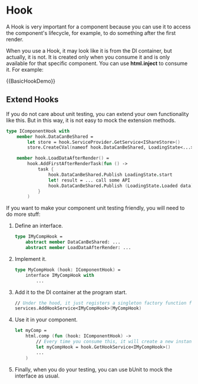 # Hook

A Hook is very important for a component because you can use it to access the component's lifecycle, for example, to do something after the first render.

When you use a Hook, it may look like it is from the DI container, but actually, it is not. It is created only when you consume it and is only available for that specific component. You can use **html.inject** to consume it. For example:

{{BasicHookDemo}}


## Extend Hooks

If you do not care about unit testing, you can extend your own functionality like this. But in this way, it is not easy to mock the extension methods.

```fsharp
type IComponentHook with
    member hook.DataCanBeShared =
        let store = hook.ServiceProvider.GetService<IShareStore>()
        store.CreateCVal(nameof hook.DataCanBeShared, LoadingState<...>.NotStartYet)

    member hook.LoadDataAfterRender() =
        hook.AddFirstAfterRenderTask(fun () ->
            task {
                hook.DataCanBeShared.Publish LoadingState.start
                let! result = ... call some API
                hook.DataCanBeShared.Publish (LoadingState.Loaded data)
            }
        )
```


If you want to make your component unit testing friendly, you will need to do more stuff:

1. Define an interface.

    ```fsharp
    type IMyCompHook =
        abstract member DataCanBeShared: ...
        abstract member LoadDataAfterRender: ...
    ```

2. Implement it.

    ```fsharp
    type MyCompHook (hook: IComponentHook) =
        interface IMyCompHook with
            ...
    ```

3. Add it to the DI container at the program start.

    ```fsharp
    // Under the hood, it just registers a singleton factory function for the consumer to use.
    services.AddHookService<IMyCompHook>(MyCompHook)
    ```

4. Use it in your component.

    ```fsharp
    let myComp =
        html.comp (fun (hook: IComponentHook) ->
            // Every time you consume this, it will create a new instance for you.
            let myCompHook = hook.GetHookService<IMyCompHook>()
            ...
        )
    ```

5. Finally, when you do your testing, you can use bUnit to mock the interface as usual.